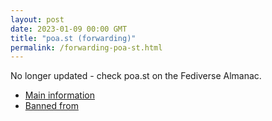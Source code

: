 ```yaml
---
layout: post
date: 2023-01-09 00:00 GMT
title: "poa.st (forwarding)"
permalink: /forwarding-poa-st.html
---
```


No longer updated - check poa.st on the Fediverse Almanac.

* [Main information](https://www.fediversealmanac.com/api/v1/instances/poa.st)
* [Banned from](https://www.fediversealmanac.com/api/v1/instances/poa.st/banned_from)

